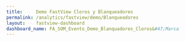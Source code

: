 ```yaml
---
title:     Demo FastView Cloros y Blanqueadores
permalink: /analytics/fastview/demo/Blanqueadores
layout:    fastview-dashboard
dashboard_name: FA_SOM_Evento_Demo_Blanquadores_Cloros&#47;Marca
---
```

